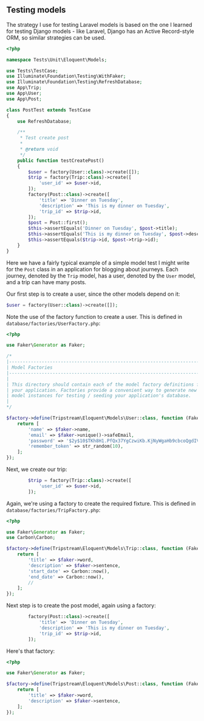 ## Testing models

The strategy I use for testing Laravel models is based on the one I learned for testing Django models - like Laravel, Django has an Active Record-style ORM, so similar strategies can be used.

```php
<?php

namespace Tests\Unit\Eloquent\Models;

use Tests\TestCase;
use Illuminate\Foundation\Testing\WithFaker;
use Illuminate\Foundation\Testing\RefreshDatabase;
use App\Trip;
use App\User;
use App\Post;

class PostTest extends TestCase
{
    use RefreshDatabase;

    /**
     * Test create post
     *
     * @return void
     */
    public function testCreatePost()
    {
        $user = factory(User::class)->create([]);
        $trip = factory(Trip::class)->create([
            'user_id' => $user->id,
        ]);
        factory(Post::class)->create([
            'title' => 'Dinner on Tuesday',
            'description' => 'This is my dinner on Tuesday',
            'trip_id' => $trip->id,
        ]);
        $post = Post::first();
        $this->assertEquals('Dinner on Tuesday', $post->title);
        $this->assertEquals('This is my dinner on Tuesday', $post->description);
        $this->assertEquals($trip->id, $post->trip->id);
    }
}
```

Here we have a fairly typical example of a simple model test I might write for the `Post` class in an application for blogging about journeys. Each journey, denoted by the `Trip` model, has a user, denoted by the `User` model, and a trip can have many posts.

Our first step is to create a user, since the other models depend on it:

```php
$user = factory(User::class)->create([]);
```

Note the use of the factory function to create a user. This is defined in `database/factories/UserFactory.php`:

```php
<?php

use Faker\Generator as Faker;

/*
|--------------------------------------------------------------------------
| Model Factories
|--------------------------------------------------------------------------
|
| This directory should contain each of the model factory definitions for
| your application. Factories provide a convenient way to generate new
| model instances for testing / seeding your application's database.
|
*/

$factory->define(Tripstream\Eloquent\Models\User::class, function (Faker $faker) {
    return [
        'name' => $faker->name,
        'email' => $faker->unique()->safeEmail,
        'password' => '$2y$10$TKh8H1.PfQx37YgCzwiKb.KjNyWgaHb9cbcoQgdIVFlYg7B77UdFm', // secret
        'remember_token' => str_random(10),
    ];
});
```

Next, we create our trip:

```php
        $trip = factory(Trip::class)->create([
            'user_id' => $user->id,
        ]);
```

Again, we're using a factory to create the required fixture. This is defined in `database/factories/TripFactory.php`:

```php
<?php

use Faker\Generator as Faker;
use Carbon\Carbon;

$factory->define(Tripstream\Eloquent\Models\Trip::class, function (Faker $faker) {
    return [
        'title' => $faker->word,
        'description' => $faker->sentence,
        'start_date' => Carbon::now(),
        'end_date' => Carbon::now(),
        //
    ];
});
```

Next step is to create the post model, again using a factory:

```php
        factory(Post::class)->create([
            'title' => 'Dinner on Tuesday',
            'description' => 'This is my dinner on Tuesday',
            'trip_id' => $trip->id,
        ]);
```

Here's that factory:

```php
<?php

use Faker\Generator as Faker;

$factory->define(Tripstream\Eloquent\Models\Post::class, function (Faker $faker) {
    return [
        'title' => $faker->word,
        'description' => $faker->sentence,
    ];
});
```
